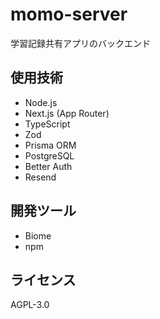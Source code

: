 # momo-server
学習記録共有アプリのバックエンド


## 使用技術
- Node.js
- Next.js (App Router)
- TypeScript
- Zod
- Prisma ORM
- PostgreSQL
- Better Auth
- Resend

## 開発ツール
- Biome
- npm

## ライセンス
AGPL-3.0
